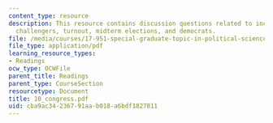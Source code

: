 ```yaml
---
content_type: resource
description: This resource contains discussion questions related to incumbency advantage,
  challengers, turnout, midterm elections, and democrats.
file: /media/courses/17-951-special-graduate-topic-in-political-science-political-behavior-fall-2005/cba9ac34236791aab018a6bdf1827811_10_congress.pdf
file_type: application/pdf
learning_resource_types:
- Readings
ocw_type: OCWFile
parent_title: Readings
parent_type: CourseSection
resourcetype: Document
title: 10_congress.pdf
uid: cba9ac34-2367-91aa-b018-a6bdf1827811
---
```

